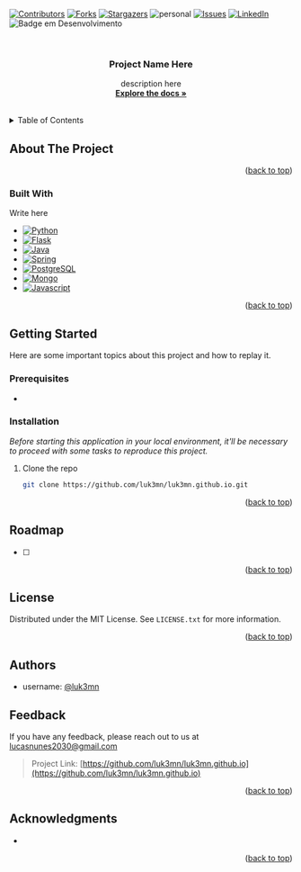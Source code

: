 <!-- ![thumbnail-Formação Java (4)](https://user-images.githubusercontent.com/66698429/226751112-f79aaa28-16c9-4561-8a15-0ac62ec9cb44.png) -->

<!--<a name="luk3mn.github.io">
    <img src="https://raw.githubusercontent.com/luk3mn/luk3mn/main/soft_cover.png" width="1480">
</a>-->

[![Contributors][contributors-shield]][contributors-url]
[![Forks][forks-shield]][forks-url]
[![Stargazers][stars-shield]][stars-url]
![personal][personal-shield]
[![Issues][issues-shield]][issues-url]
[![LinkedIn][linkedin-shield]][linkedin-url]
![Badge em Desenvolvimento](https://img.shields.io/static/v1?label=STATUS&message=Development&color=GREEN&style=for-the-badge)

<!-- ![image](soft%20(1).png) -->



<!-- PROJECT LOGO -->
<br />
<div align="center">

  <h3 align="center">Project Name Here</h3>

  <p align="center">
    description here
    <br />
    <a href="https://github.com/luk3mn/luk3mn.github.io/README.md"><strong>Explore the docs »</strong></a>
    <br />
    <br />
  </p>
</div>



<!-- TABLE OF CONTENTS -->
<details>
  <summary>Table of Contents</summary>
  <ol>
    <li>
      <a href="#about-the-project">About The Project</a>
      <ul>
        <li><a href="#built-with">Built With</a></li>
      </ul>
    </li>
    <li>
      <a href="#getting-started">Getting Started</a>
      <ul>
        <li><a href="#prerequisites">Prerequisites</a></li>
        <li><a href="#installation">Installation</a></li>
      </ul>
    </li>
    <li><a href="#usage">Usage</a></li>
    <!-- <li><a href="#deploy">Deploy</a></li> -->
    <li><a href="#roadmap">Roadmap</a></li>
    <li><a href="#license">License</a></li>
    <li><a href="#authors">Authors</a></li>
    <li><a href="#feedback">Feedback</a></li>
    <li><a href="#acknowledgments">Acknowledgments</a></li>
  </ol>
</details>



<!-- ABOUT THE PROJECT -->
## About The Project
<!-- IMAGE (OPCIONAL) -->

<p align="justify">

</p> 

<p align="right">(<a href="#luk3mn.github.io">back to top</a>)</p>

### Built With

Write here

* [![Python][Python]][Python-url]
* [![Flask][Flask]][Flask-url]
* [![Java][Java]][Java-url]
* [![Spring][Spring]][Spring-url]
* [![PostgreSQL][PostgreSQL]][PostgreSQL-url]
* [![Mongo][Mongo]][Mongo-url]
* [![Javascript][Javascript]][Javascript-url]

<p align="right">(<a href="#luk3mn.github.io">back to top</a>)</p>



<!-- GETTING STARTED -->
## Getting Started

Here are some important topics about this project and how to replay it.

### Prerequisites

* 

### Installation

_Before starting this application in your local environment, it'll be necessary to proceed with some tasks to reproduce this project._

1. Clone the repo
   ```sh
   git clone https://github.com/luk3mn/luk3mn.github.io.git
   ```


<p align="right">(<a href="#luk3mn.github.io">back to top</a>)</p>



<!-- USAGE EXAMPLES -->
<!-- ## Usage -->

<!-- Deploy -->
<!-- ## Deploy -->


<!-- ROADMAP -->
## Roadmap

- [ ]


<p align="right">(<a href="#luk3mn.github.io">back to top</a>)</p>



<!-- LICENSE -->
## License

Distributed under the MIT License. See `LICENSE.txt` for more information.

<p align="right">(<a href="#luk3mn.github.io">back to top</a>)</p>



## Authors

- username: [@luk3mn](https://www.github.com/luk3mn)

## Feedback

If you have any feedback, please reach out to us at lucasnunes2030@gmail.com

> Project Link: [https://github.com/luk3mn/luk3mn.github.io](https://github.com/luk3mn/luk3mn.github.io)

<p align="right">(<a href="#luk3mn.github.io">back to top</a>)</p>


<!-- ACKNOWLEDGMENTS -->
## Acknowledgments

* []()


<p align="right">(<a href="#luk3mn.github.io">back to top</a>)</p>



<!-- MARKDOWN LINKS & IMAGES -->
<!-- https://www.markdownguide.org/basic-syntax/#reference-style-links -->
[contributors-shield]: https://img.shields.io/github/contributors/luk3mn/luk3mn.github.io.svg?style=for-the-badge
[contributors-url]: https://github.com/luk3mn/luk3mn.github.io/graphs/contributors
[issues-shield]: https://img.shields.io/github/issues/luk3mn/luk3mn.github.io.svg?style=for-the-badge
[issues-url]: https://github.com/luk3mn/luk3mn.github.io/issues
[forks-shield]: https://img.shields.io/github/forks/luk3mn/luk3mn.github.io.svg?style=for-the-badge
[forks-url]: https://github.com/luk3mn/luk3mn.github.io/network/members
[stars-shield]: https://img.shields.io/github/stars/luk3mn/luk3mn.github.io.svg?style=for-the-badge
[stars-url]: https://github.com/luk3mn/luk3mn.github.io/stargazers
[license-shield]: https://img.shields.io/github/license/othneildrew/Best-README-Template.svg?style=for-the-badge
[license-url]: https://github.com/luk3mn/luk3mn.github.io/blob/master/LICENSE
[linkedin-shield]: https://img.shields.io/badge/-LinkedIn-black.svg?style=for-the-badge&logo=linkedin&colorB=555
[linkedin-url]: https://www.linkedin.com/in/lucasmaues/
[personal-shield]: https://img.shields.io/static/v1?label=Luke&message=🎸&color=2e3643&style=for-the-badge&colorB=555

<!-- Stack Shields -->
[Python]: https://img.shields.io/badge/Python-3776AB?style=for-the-badge&logo=python&logoColor=ffffff
[Python-url]: https://www.python.org/
[Flask]: https://img.shields.io/badge/Flask-000000?style=for-the-badge&logo=flask&logoColor=ffffff
[Flask-url]: https://flask.palletsprojects.com/en/3.0.x/
[Java]: https://img.shields.io/badge/Java-E02027?style=for-the-badge&logo=java&logoColor=ffffff
[Java-url]: https://www.java.com/en/
[Spring]: https://img.shields.io/badge/SrpingBoot-6DB33F?style=for-the-badge&logo=springboot&logoColor=ffffff
[Spring-url]: https://spring.io/projects/spring-boot
[PostgreSQL]: https://img.shields.io/badge/POSTGRESQL-4169E1?style=for-the-badge&logo=postgresql&logoColor=ffffff
[PostgreSQL-url]: https://www.postgresql.org/
[Mongo]: https://img.shields.io/badge/Mongodb-green?style=for-the-badge&logo=mongodb&logoColor=ffffff
[Mongo-url]: https://www.mongodb.com/docs/
[Javascript]: https://img.shields.io/badge/JavaScript-F7DF1E?style=for-the-badge&logo=javascript&logoColor=black
[Javascript-url]: https://developer.mozilla.org/pt-BR/docs/Web/JavaScript
